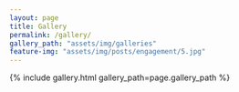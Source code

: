 ```yaml
---
layout: page
title: Gallery
permalink: /gallery/
gallery_path: "assets/img/galleries"
feature-img: "assets/img/posts/engagement/5.jpg"
---
```



{% include gallery.html gallery_path=page.gallery_path %}